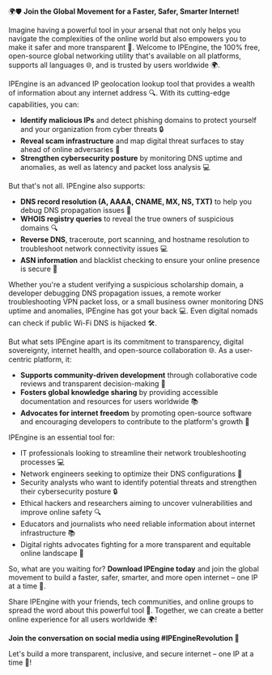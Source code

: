 🌍🛡️ **Join the Global Movement for a Faster, Safer, Smarter Internet!**

Imagine having a powerful tool in your arsenal that not only helps you navigate the complexities of the online world but also empowers you to make it safer and more transparent 📡. Welcome to IPEngine, the 100% free, open-source global networking utility that's available on all platforms, supports all languages 🌐, and is trusted by users worldwide 🌍.

IPEngine is an advanced IP geolocation lookup tool that provides a wealth of information about any internet address 🔍. With its cutting-edge capabilities, you can:

*   **Identify malicious IPs** and detect phishing domains to protect yourself and your organization from cyber threats 🔒
*   **Reveal scam infrastructure** and map digital threat surfaces to stay ahead of online adversaries 🚀
*   **Strengthen cybersecurity posture** by monitoring DNS uptime and anomalies, as well as latency and packet loss analysis 💻

But that's not all. IPEngine also supports:

*   **DNS record resolution (A, AAAA, CNAME, MX, NS, TXT)** to help you debug DNS propagation issues 🤔
*   **WHOIS registry queries** to reveal the true owners of suspicious domains 🔍
*   **Reverse DNS**, traceroute, port scanning, and hostname resolution to troubleshoot network connectivity issues 💻
*   **ASN information** and blacklist checking to ensure your online presence is secure 🚫

Whether you're a student verifying a suspicious scholarship domain, a developer debugging DNS propagation issues, a remote worker troubleshooting VPN packet loss, or a small business owner monitoring DNS uptime and anomalies, IPEngine has got your back 💻. Even digital nomads can check if public Wi-Fi DNS is hijacked 🛠️.

But what sets IPEngine apart is its commitment to transparency, digital sovereignty, internet health, and open-source collaboration 🌐. As a user-centric platform, it:

*   **Supports community-driven development** through collaborative code reviews and transparent decision-making 🤝
*   **Fosters global knowledge sharing** by providing accessible documentation and resources for users worldwide 📚
*   **Advocates for internet freedom** by promoting open-source software and encouraging developers to contribute to the platform's growth 🌟

IPEngine is an essential tool for:

*   IT professionals looking to streamline their network troubleshooting processes 💻
*   Network engineers seeking to optimize their DNS configurations 🔧
*   Security analysts who want to identify potential threats and strengthen their cybersecurity posture 🔒
*   Ethical hackers and researchers aiming to uncover vulnerabilities and improve online safety 🔍
*   Educators and journalists who need reliable information about internet infrastructure 📚
*   Digital rights advocates fighting for a more transparent and equitable online landscape 🌟

So, what are you waiting for? **Download IPEngine today** and join the global movement to build a faster, safer, smarter, and more open internet – one IP at a time 🔗.

Share IPEngine with your friends, tech communities, and online groups to spread the word about this powerful tool 📢. Together, we can create a better online experience for all users worldwide 🌍!

**Join the conversation on social media using #IPEngineRevolution 💬**

Let's build a more transparent, inclusive, and secure internet – one IP at a time 🔗!